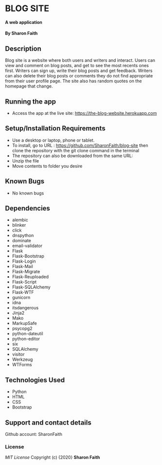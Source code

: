 #   BLOG SITE
#### A web application
#### By **Sharon Faith**
## Description
Blog site is a website where both users and writers and interact. Users can view and comment on blog posts, and get to see the most recents ones first. Writers can sign up, write their blog posts and get feedback. Writers can also delete their blog posts or comments they do not find appropriate from their user profile page. The site also has random quotes on the homepage that change.



## Running the app
*  Access the app at the live site: https://the-blog-website.herokuapp.com

## Setup/Installation Requirements
* Use a desktop or laptop, phone or tablet.
* To install, go to URL : https://github.com/SharonFaith/blog-site then clone the repository with the git clone command in the terminal
* The repository can also be downloaded from the same URL:
* Unzip the file
* Move contents to folder you desire



## Known Bugs
- No known bugs

## Dependencies
* alembic
* blinker
* click
* dnspython
* dominate
* email-validator
* Flask
* Flask-Bootstrap
* Flask-Login
* Flask-Mail
* Flask-Migrate
* Flask-Reuploaded
* Flask-Script
* Flask-SQLAlchemy
* Flask-WTF
* gunicorn
* idna
* itsdangerous
* Jinja2
* Mako
* MarkupSafe
* psycopg2
* python-dateutil
* python-editor
* six
* SQLAlchemy
* visitor
* Werkzeug
* WTForms



## Technologies Used

- Python
- HTML
- CSS
- Bootstrap

## Support and contact details
Github account: SharonFaith

### License
*MIT License*
Copyright (c) {2020} **Sharon Faith**